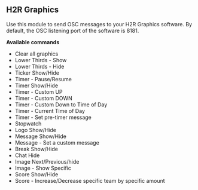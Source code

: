 ## H2R Graphics

Use this module to send OSC messages to your H2R Graphics software. By default, the OSC listening port of the software is 8181.

**Available commands**

- Clear all graphics
- Lower Thirds - Show
- Lower Thirds - Hide
- Ticker Show/Hide
- Timer - Pause/Resume
- Timer Show/Hide
- Timer - Custom UP
- Timer - Custom DOWN
- Timer - Custom Down to Time of Day
- Timer - Current Time of Day
- Timer - Set pre-timer message
- Stopwatch
- Logo Show/Hide
- Message Show/Hide
- Message - Set a custom message
- Break Show/Hide
- Chat Hide
- Image Next/Previous/hide
- Image - Show Specific
- Score Show/Hide
- Score - Increase/Decrease specific team by specific amount

